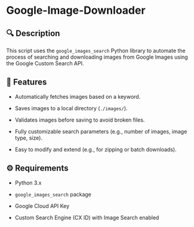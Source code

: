 # Google-Image-Downloader
## 🔍 Description
This script uses the `google_images_search` Python library to automate the process of searching and downloading images from Google Images using the Google Custom Search API.

## 🚀 Features
- Automatically fetches images based on a keyword.

- Saves images to a local directory (`./images/`).

- Validates images before saving to avoid broken files.

- Fully customizable search parameters (e.g., number of images, image type, size).

- Easy to modify and extend (e.g., for zipping or batch downloads).

## ⚙️ Requirements
- Python 3.x

- `google_images_search` package

- Google Cloud API Key

- Custom Search Engine (CX ID) with Image Search enabled

